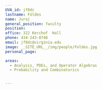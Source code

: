 ```yaml
---
UVA_id: jf8dc
lastname: Földes
name: Juraj
general_position: faculty
position:
office: 322 Kerchof  Hall
phone: 434-243-8748
email: jf8dc@virginia.edu
image: __SITE_URL__/img/people/Foldes.jpg
personal_page:

areas:
  - Analysis, PDEs, and Operator Algebras
  - Probability and Combinatorics


---
```

